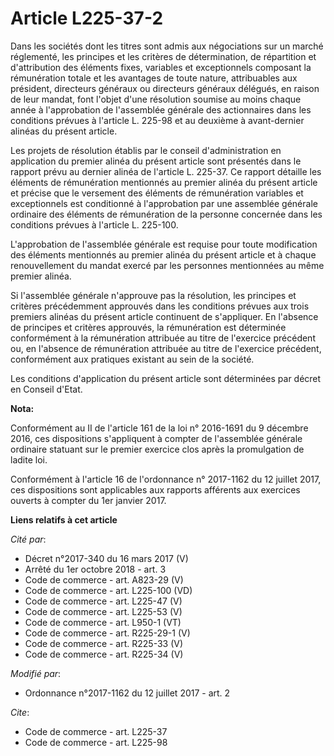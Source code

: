# Article L225-37-2

Dans les sociétés dont les titres sont admis aux négociations sur un marché réglementé, les principes et les critères de
détermination, de répartition et d'attribution des éléments fixes, variables et exceptionnels composant la rémunération
totale et les avantages de toute nature, attribuables aux président, directeurs généraux ou directeurs généraux délégués, en
raison de leur mandat, font l'objet d'une résolution soumise au moins chaque année à l'approbation de l'assemblée générale
des actionnaires dans les conditions prévues à l'article L. 225-98 et au deuxième à avant-dernier alinéas du présent
article. 

Les projets de résolution établis par le conseil d'administration en application du premier alinéa du présent article sont
présentés dans le rapport prévu au dernier alinéa de l'article L. 225-37. Ce rapport détaille les éléments de rémunération
mentionnés au premier alinéa du présent article et précise que le versement des éléments de rémunération variables et
exceptionnels est conditionné à l'approbation par une assemblée générale ordinaire des éléments de rémunération de la
personne concernée dans les conditions prévues à l'article L. 225-100. 

L'approbation de l'assemblée générale est requise pour toute modification des éléments mentionnés au premier alinéa du
présent article et à chaque renouvellement du mandat exercé par les personnes mentionnées au même premier alinéa. 

Si l'assemblée générale n'approuve pas la résolution, les principes et critères précédemment approuvés dans les conditions
prévues aux trois premiers alinéas du présent article continuent de s'appliquer. En l'absence de principes et critères
approuvés, la rémunération est déterminée conformément à la rémunération attribuée au titre de l'exercice précédent ou, en
l'absence de rémunération attribuée au titre de l'exercice précédent, conformément aux pratiques existant au sein de la
société. 

Les conditions d'application du présent article sont déterminées par décret en Conseil d'Etat.

**Nota:**

Conformément au II de l'article 161 de la loi n° 2016-1691 du 9 décembre 2016, ces dispositions s'appliquent à compter de
l'assemblée générale ordinaire statuant sur le premier exercice clos après la promulgation de ladite loi.

Conformément à l'article 16 de l'ordonnance n° 2017-1162 du 12 juillet 2017, ces dispositions sont applicables aux rapports
afférents aux exercices ouverts à compter du 1er janvier 2017.

**Liens relatifs à cet article**

_Cité par_:

  - Décret n°2017-340 du 16 mars 2017 (V)
  - Arrêté du 1er octobre 2018 - art. 3
  - Code de commerce - art. A823-29 (V)
  - Code de commerce - art. L225-100 (VD)
  - Code de commerce - art. L225-47 (V)
  - Code de commerce - art. L225-53 (V)
  - Code de commerce - art. L950-1 (VT)
  - Code de commerce - art. R225-29-1 (V)
  - Code de commerce - art. R225-33 (V)
  - Code de commerce - art. R225-34 (V)

_Modifié par_:

  - Ordonnance n°2017-1162 du 12 juillet 2017 - art. 2

_Cite_:

  - Code de commerce - art. L225-37
  - Code de commerce - art. L225-98
